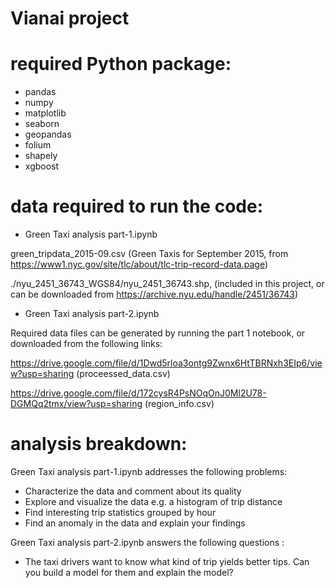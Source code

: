 # Vianai project 
# required Python package: 
- pandas
- numpy
- matplotlib
- seaborn
- geopandas
- folium
- shapely
- xgboost

# data required to run the code:
- Green Taxi analysis part-1.ipynb 

green_tripdata_2015-09.csv (Green Taxis for September 2015, from https://www1.nyc.gov/site/tlc/about/tlc-trip-record-data.page)

./nyu_2451_36743_WGS84/nyu_2451_36743.shp, (included in this project, or can be downloaded from https://archive.nyu.edu/handle/2451/36743)

- Green Taxi analysis part-2.ipynb

Required data files can be generated by running the part 1 notebook, or downloaded from the following links:

https://drive.google.com/file/d/1Dwd5rloa3ontg9Zwnx6HtTBRNxh3EIp6/view?usp=sharing (proceessed_data.csv) 

https://drive.google.com/file/d/172cysR4PsNOqOnJ0Ml2U78-DGMQq2tmx/view?usp=sharing (region_info.csv)



# analysis breakdown:
Green Taxi analysis part-1.ipynb addresses the following problems:
- Characterize the data and comment about its quality
- Explore and visualize the data e.g. a histogram of trip distance
- Find interesting trip statistics grouped by hour
- Find an anomaly in the data and explain your findings

Green Taxi analysis part-2.ipynb answers the following questions :
- The taxi drivers want to know what kind of trip yields better tips. Can you build a model for them and explain the model?

